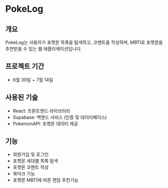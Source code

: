 # PokeLog

## 개요

PokeLog는 사용자가 포켓몬 목록을 탐색하고, 코멘트를 작성하며, MBTI로 포켓몬을 추천받을 수 있는 웹 애플리케이션입니다.

## 프로젝트 기간

- 6월 30일 ~ 7월 14일

## 사용된 기술

- React: 프론트엔드 라이브러리
- Supabase: 백엔드 서비스 (인증 및 데이터베이스)
- PokemonAPI: 포켓몬 데이터 제공

## 기능

- 회원가입 및 로그인
- 포켓몬 세대별 목록 탐색
- 포켓몬 코멘트 작성
- 북마크 기능
- 포켓몬 MBTI에 따른 랜덤 추천기능
